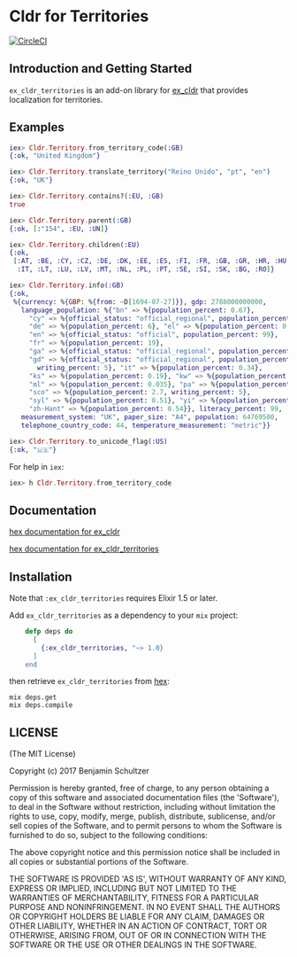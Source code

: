 # Cldr for Territories

[![CircleCI](https://circleci.com/gh/Schultzer/cldr_territories.svg?style=svg)](https://circleci.com/gh/Schultzer/cldr_territories)

## Introduction and Getting Started

`ex_cldr_territories` is an add-on library for [ex_cldr](https://hex.pm/packages/ex_cldr) that provides localization for territories.


## Examples

```elixir
iex> Cldr.Territory.from_territory_code(:GB)
{:ok, "United Kingdom"}

iex> Cldr.Territory.translate_territory("Reino Unido", "pt", "en")
{:ok, "UK"}

iex> Cldr.Territory.contains?(:EU, :GB)
true

iex> Cldr.Territory.parent(:GB)
{:ok, [:"154", :EU, :UN]}

iex> Cldr.Territory.children(:EU)
{:ok,
 [:AT, :BE, :CY, :CZ, :DE, :DK, :EE, :ES, :FI, :FR, :GB, :GR, :HR, :HU, :IE,
  :IT, :LT, :LU, :LV, :MT, :NL, :PL, :PT, :SE, :SI, :SK, :BG, :RO]}

iex> Cldr.Territory.info(:GB)
{:ok,
 %{currency: %{GBP: %{from: ~D[1694-07-27]}}, gdp: 2788000000000,
   language_population: %{"bn" => %{population_percent: 0.67},
     "cy" => %{official_status: "official_regional", population_percent: 0.77},
     "de" => %{population_percent: 6}, "el" => %{population_percent: 0.34},
     "en" => %{official_status: "official", population_percent: 99},
     "fr" => %{population_percent: 19},
     "ga" => %{official_status: "official_regional", population_percent: 0.026},
     "gd" => %{official_status: "official_regional", population_percent: 0.099,
       writing_percent: 5}, "it" => %{population_percent: 0.34},
     "ks" => %{population_percent: 0.19}, "kw" => %{population_percent: 0.0031},
     "ml" => %{population_percent: 0.035}, "pa" => %{population_percent: 0.79},
     "sco" => %{population_percent: 2.7, writing_percent: 5},
     "syl" => %{population_percent: 0.51}, "yi" => %{population_percent: 0.049},
     "zh-Hant" => %{population_percent: 0.54}}, literacy_percent: 99,
   measurement_system: "UK", paper_size: "A4", population: 64769500,
   telephone_country_code: 44, temperature_measurement: "metric"}}

iex> Cldr.Territory.to_unicode_flag(:US)
{:ok, "🇺🇸"}
```

For help in `iex`:

```elixir
iex> h Cldr.Territory.from_territory_code
```

## Documentation

[hex documentation for ex_cldr](https://hexdocs.pm/ex_cldr/)

[hex documentation for ex_cldr_territories](https://hexdocs.pm/ex_cldr_territories/)

## Installation

Note that `:ex_cldr_territories` requires Elixir 1.5 or later.

Add `ex_cldr_territories` as a dependency to your `mix` project:

```elixir
    defp deps do
      [
        {:ex_cldr_territories, "~> 1.0}
      ]
    end
```

then retrieve `ex_cldr_territories` from [hex](https://hex.pm/packages/ex_cldr_territories):

    mix deps.get
    mix deps.compile


## LICENSE

(The MIT License)

Copyright (c) 2017 Benjamin Schultzer

Permission is hereby granted, free of charge, to any person obtaining a copy of this software and associated documentation files (the 'Software'), to deal in the Software without restriction, including without limitation the rights to use, copy, modify, merge, publish, distribute, sublicense, and/or sell copies of the Software, and to permit persons to whom the Software is furnished to do so, subject to the following conditions:

The above copyright notice and this permission notice shall be included in all copies or substantial portions of the Software.

THE SOFTWARE IS PROVIDED 'AS IS', WITHOUT WARRANTY OF ANY KIND, EXPRESS OR IMPLIED, INCLUDING BUT NOT LIMITED TO THE WARRANTIES OF MERCHANTABILITY, FITNESS FOR A PARTICULAR PURPOSE AND NONINFRINGEMENT. IN NO EVENT SHALL THE AUTHORS OR COPYRIGHT HOLDERS BE LIABLE FOR ANY CLAIM, DAMAGES OR OTHER LIABILITY, WHETHER IN AN ACTION OF CONTRACT, TORT OR OTHERWISE, ARISING FROM, OUT OF OR IN CONNECTION WITH THE SOFTWARE OR THE USE OR OTHER DEALINGS IN THE SOFTWARE.

